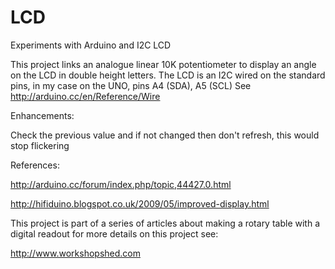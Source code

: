LCD
===

Experiments with Arduino and I2C LCD

This project links an analogue linear 10K potentiometer to display an angle on the LCD in double height letters.
The LCD is an I2C wired on the standard pins, in my case on the UNO, pins A4 (SDA), A5 (SCL)
See http://arduino.cc/en/Reference/Wire

Enhancements:

Check the previous value and if not changed then don't refresh, this would stop flickering

References:

http://arduino.cc/forum/index.php/topic,44427.0.html

http://hifiduino.blogspot.co.uk/2009/05/improved-display.html

This project is part of a series of articles about making a rotary table with a digital readout for more details on this project see:

http://www.workshopshed.com
